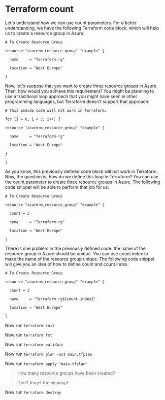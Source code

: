 # Terraform count
Let's understand how we can use count parameters. For a better understanding, we have the following Terraform code block, which will help us to create a resource group in Azure:

````
# To Create Resource Group

resource "azurerm_resource_group" "example" {

  name     = "Terraform-rg"

  location = "West Europe"

}
````

Now, let's suppose that you want to create three resource groups in Azure. Then, how would you achieve this requirement? You might be planning to use a traditional loop approach that you might have seen in other programming languages, but Terraform doesn't support that approach:

````
# This pseudo code will not work in Terraform.

for (i = 0; i < 3; i++) {

resource "azurerm_resource_group" "example" {

  name     = "Terraform-rg"

  location = "West Europe"

}

}
````

As you know, this previously defined code block will not work in Terraform. Now, the question is, how do we define this loop in Terraform? You can use the count parameter to create three resource groups in Azure. The following code snippet will be able to perform that job for us:

````
# To Create Resource Group

resource "azurerm_resource_group" "example" {

  count = 3

  name     = "Terraform-rg"

  location = "West Europe"

}
````

There is one problem in the previously defined code: the name of the resource group in Azure should be unique. You can use count.index to make the name of the resource group unique. The following code snippet will give you an idea of how to define count and count.index:

````
# To Create Resource Group

resource "azurerm_resource_group" "example" {

  count = 3

  name     = "Terraform-rg${count.index}"

  location = "West Europe"

}
````

Now run `terraform init`

Now run `terraform fmt`

Now run `terraform validate`

Now run `terraform plan -out main.tfplan`

Now run `terraform apply "main.tfplan"`

> How many resource groups have been created?

> Don't forget the cleanup!

Now run `terraform destroy`